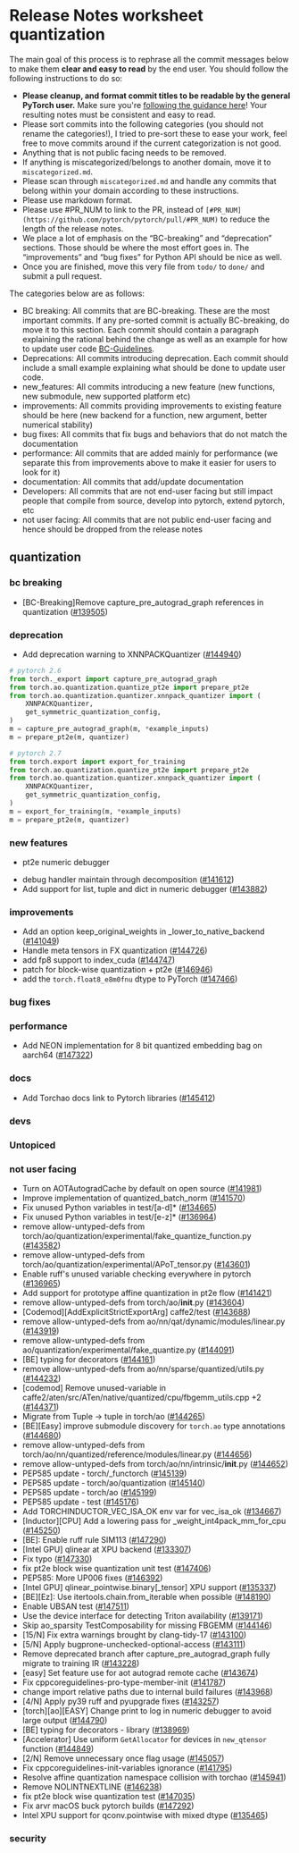 
# Release Notes worksheet quantization

The main goal of this process is to rephrase all the commit messages below to make them **clear and easy to read** by the end user. You should follow the following instructions to do so:

* **Please cleanup, and format commit titles to be readable by the general PyTorch user.** Make sure you're [following the guidance here](https://docs.google.com/document/d/14OmgGBr1w6gl1VO47GGGdwrIaUNr92DFhQbY_NEk8mQ/edit)! Your resulting notes must be consistent and easy to read.
* Please sort commits into the following categories (you should not rename the categories!), I tried to pre-sort these to ease your work, feel free to move commits around if the current categorization is not good.
* Anything that is not public facing needs to be removed.
* If anything is miscategorized/belongs to another domain, move it to `miscategorized.md`.
* Please scan through `miscategorized.md` and handle any commits that belong within your domain according to these instructions.
* Please use markdown format.
* Please use #PR_NUM to link to the PR, instead of `[#PR_NUM](https://github.com/pytorch/pytorch/pull/#PR_NUM)` to reduce the length of the release notes.
* We place a lot of emphasis on the “BC-breaking” and “deprecation” sections. Those should be where the most effort goes in. The “improvements” and “bug fixes” for Python API should be nice as well.
* Once you are finished, move this very file from `todo/` to `done/` and submit a pull request.

The categories below are as follows:

* BC breaking: All commits that are BC-breaking. These are the most important commits. If any pre-sorted commit is actually BC-breaking, do move it to this section. Each commit should contain a paragraph explaining the rational behind the change as well as an example for how to update user code [BC-Guidelines](https://docs.google.com/document/d/14OmgGBr1w6gl1VO47GGGdwrIaUNr92DFhQbY_NEk8mQ/edit#heading=h.a9htwgvvec1m).
* Deprecations: All commits introducing deprecation. Each commit should include a small example explaining what should be done to update user code.
* new_features: All commits introducing a new feature (new functions, new submodule, new supported platform etc)
* improvements: All commits providing improvements to existing feature should be here (new backend for a function, new argument, better numerical stability)
* bug fixes: All commits that fix bugs and behaviors that do not match the documentation
* performance: All commits that are added mainly for performance (we separate this from improvements above to make it easier for users to look for it)
* documentation: All commits that add/update documentation
* Developers: All commits that are not end-user facing but still impact people that compile from source, develop into pytorch, extend pytorch, etc
* not user facing: All commits that are not public end-user facing and hence should be dropped from the release notes

## quantization
### bc breaking
- [BC-Breaking]Remove capture_pre_autograd_graph references in quantization ([#139505](https://github.com/pytorch/pytorch/pull/139505))
### deprecation
- Add deprecation warning to XNNPACKQuantizer ([#144940](https://github.com/pytorch/pytorch/pull/144940))

```python
# pytorch 2.6
from torch._export import capture_pre_autograd_graph
from torch.ao.quantization.quantize_pt2e import prepare_pt2e
from torch.ao.quantization.quantizer.xnnpack_quantizer import (
    XNNPACKQuantizer,
    get_symmetric_quantization_config,
)
m = capture_pre_autograd_graph(m, *example_inputs)
m = prepare_pt2e(m, quantizer)

# pytorch 2.7
from torch.export import export_for_training
from torch.ao.quantization.quantize_pt2e import prepare_pt2e
from torch.ao.quantization.quantizer.xnnpack_quantizer import (
    XNNPACKQuantizer,
    get_symmetric_quantization_config,
)
m = export_for_training(m, *example_inputs)
m = prepare_pt2e(m, quantizer)
```

### new features
* pt2e numeric debugger
- debug handler maintain through decomposition ([#141612](https://github.com/pytorch/pytorch/pull/141612))
- Add support for list, tuple and dict in numeric debugger ([#143882](https://github.com/pytorch/pytorch/pull/143882))

### improvements
- Add an option keep_original_weights in _lower_to_native_backend ([#141049](https://github.com/pytorch/pytorch/pull/141049))
- Handle meta tensors in FX quantization ([#144726](https://github.com/pytorch/pytorch/pull/144726))
- add fp8 support to index_cuda ([#144747](https://github.com/pytorch/pytorch/pull/144747))
- patch for block-wise quantization + pt2e ([#146946](https://github.com/pytorch/pytorch/pull/146946))
- add the `torch.float8_e8m0fnu` dtype to PyTorch ([#147466](https://github.com/pytorch/pytorch/pull/147466))


### bug fixes
### performance
- Add NEON implementation for 8 bit quantized embedding bag on aarch64 ([#147322](https://github.com/pytorch/pytorch/pull/147322))
### docs
- Add Torchao docs link to Pytorch libraries ([#145412](https://github.com/pytorch/pytorch/pull/145412))

### devs
### Untopiced


### not user facing
- Turn on AOTAutogradCache by default on open source ([#141981](https://github.com/pytorch/pytorch/pull/141981))
- Improve implementation of quantized_batch_norm ([#141570](https://github.com/pytorch/pytorch/pull/141570))
- Fix unused Python variables in test/[a-d]* ([#134665](https://github.com/pytorch/pytorch/pull/134665))
- Fix unused Python variables in test/[e-z]* ([#136964](https://github.com/pytorch/pytorch/pull/136964))
- remove allow-untyped-defs from torch/ao/quantization/experimental/fake_quantize_function.py ([#143582](https://github.com/pytorch/pytorch/pull/143582))
- remove allow-untyped-defs from torch/ao/quantization/experimental/APoT_tensor.py ([#143601](https://github.com/pytorch/pytorch/pull/143601))
- Enable ruff's unused variable checking everywhere in pytorch ([#136965](https://github.com/pytorch/pytorch/pull/136965))
- Add support for prototype affine quantization in pt2e flow ([#141421](https://github.com/pytorch/pytorch/pull/141421))
- remove allow-untyped-defs from torch/ao/__init__.py ([#143604](https://github.com/pytorch/pytorch/pull/143604))
- [Codemod][AddExplicitStrictExportArg] caffe2/test ([#143688](https://github.com/pytorch/pytorch/pull/143688))
- remove allow-untyped-defs from ao/nn/qat/dynamic/modules/linear.py ([#143919](https://github.com/pytorch/pytorch/pull/143919))
- remove allow-untyped-defs from ao/quantization/experimental/fake_quantize.py ([#144091](https://github.com/pytorch/pytorch/pull/144091))
- [BE] typing for decorators ([#144161](https://github.com/pytorch/pytorch/pull/144161))
- remove allow-untyped-defs from ao/nn/sparse/quantized/utils.py ([#144232](https://github.com/pytorch/pytorch/pull/144232))
- [codemod] Remove unused-variable in caffe2/aten/src/ATen/native/quantized/cpu/fbgemm_utils.cpp +2 ([#144371](https://github.com/pytorch/pytorch/pull/144371))
- Migrate from Tuple -> tuple in torch/ao ([#144265](https://github.com/pytorch/pytorch/pull/144265))
- [BE][Easy] improve submodule discovery for `torch.ao` type annotations ([#144680](https://github.com/pytorch/pytorch/pull/144680))
- remove allow-untyped-defs from torch/ao/nn/quantized/reference/modules/linear.py ([#144656](https://github.com/pytorch/pytorch/pull/144656))
- remove allow-untyped-defs from torch/ao/nn/intrinsic/__init__.py ([#144652](https://github.com/pytorch/pytorch/pull/144652))
- PEP585 update - torch/_functorch ([#145139](https://github.com/pytorch/pytorch/pull/145139))
- PEP585 update - torch/ao/quantization ([#145140](https://github.com/pytorch/pytorch/pull/145140))
- PEP585 update - torch/ao ([#145199](https://github.com/pytorch/pytorch/pull/145199))
- PEP585 update - test ([#145176](https://github.com/pytorch/pytorch/pull/145176))
- Add TORCHINDUCTOR_VEC_ISA_OK env var for vec_isa_ok ([#134667](https://github.com/pytorch/pytorch/pull/134667))
- [Inductor][CPU] Add a lowering pass for _weight_int4pack_mm_for_cpu ([#145250](https://github.com/pytorch/pytorch/pull/145250))
- [BE]: Enable ruff rule SIM113 ([#147290](https://github.com/pytorch/pytorch/pull/147290))
- [Intel GPU] qlinear at XPU backend ([#133307](https://github.com/pytorch/pytorch/pull/133307))
- Fix typo ([#147330](https://github.com/pytorch/pytorch/pull/147330))
- fix pt2e block wise quantization unit test ([#147406](https://github.com/pytorch/pytorch/pull/147406))
- PEP585: More UP006 fixes ([#146392](https://github.com/pytorch/pytorch/pull/146392))
- [Intel GPU] qlinear_pointwise.binary[_tensor] XPU support ([#135337](https://github.com/pytorch/pytorch/pull/135337))
- [BE][Ez]: Use itertools.chain.from_iterable when possible ([#148190](https://github.com/pytorch/pytorch/pull/148190))
- Enable UBSAN test ([#147511](https://github.com/pytorch/pytorch/pull/147511))
- Use the device interface for detecting Triton availability ([#139171](https://github.com/pytorch/pytorch/pull/139171))
- Skip ao_sparsity TestComposability for missing FBGEMM ([#144146](https://github.com/pytorch/pytorch/pull/144146))
- [15/N] Fix extra warnings brought by clang-tidy-17 ([#143100](https://github.com/pytorch/pytorch/pull/143100))
- [5/N] Apply bugprone-unchecked-optional-access  ([#143111](https://github.com/pytorch/pytorch/pull/143111))
- Remove deprecated branch after capture_pre_autograd_graph fully migrate to training IR ([#143228](https://github.com/pytorch/pytorch/pull/143228))
- [easy] Set feature use for aot autograd remote cache ([#143674](https://github.com/pytorch/pytorch/pull/143674))
- Fix cppcoreguidelines-pro-type-member-init ([#141787](https://github.com/pytorch/pytorch/pull/141787))
- change import relative paths due to internal build failures ([#143968](https://github.com/pytorch/pytorch/pull/143968))
- [4/N] Apply py39 ruff and pyupgrade fixes ([#143257](https://github.com/pytorch/pytorch/pull/143257))
- [torch][ao][EASY] Change print to log in numeric debugger to avoid large output ([#144790](https://github.com/pytorch/pytorch/pull/144790))
- [BE] typing for decorators - library ([#138969](https://github.com/pytorch/pytorch/pull/138969))
- [Accelerator] Use uniform `GetAllocator` for devices in `new_qtensor` function ([#144849](https://github.com/pytorch/pytorch/pull/144849))
- [2/N] Remove unnecessary once flag usage ([#145057](https://github.com/pytorch/pytorch/pull/145057))
- Fix cppcoreguidelines-init-variables ignorance ([#141795](https://github.com/pytorch/pytorch/pull/141795))
- Resolve affine quantization namespace collision with torchao ([#145941](https://github.com/pytorch/pytorch/pull/145941))
- Remove NOLINTNEXTLINE ([#146238](https://github.com/pytorch/pytorch/pull/146238))
- fix pt2e block wise quantization test ([#147035](https://github.com/pytorch/pytorch/pull/147035))
- Fix arvr macOS buck pytorch builds ([#147292](https://github.com/pytorch/pytorch/pull/147292))
- Intel XPU support for qconv.pointwise with mixed dtype ([#135465](https://github.com/pytorch/pytorch/pull/135465))

### security
